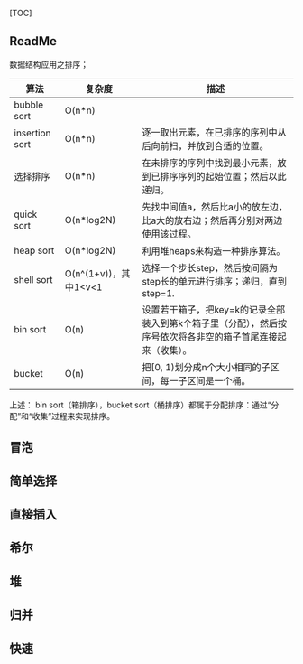 [TOC]

## ReadMe

数据结构应用之排序；

| 算法           | 复杂度                | 描述                                                         |
| -------------- | --------------------- | ------------------------------------------------------------ |
| bubble sort    | O(n*n)                |                                                              |
| insertion sort | O(n*n)                | 逐一取出元素，在已排序的序列中从后向前扫，并放到合适的位置。 |
| 选择排序       | O(n*n)                | 在未排序的序列中找到最小元素，放到已排序序列的起始位置；然后以此递归。 |
| quick sort     | O(n*log2N)            | 先找中间值a，然后比a小的放左边，比a大的放右边；然后再分别对两边使用该过程。 |
| heap sort      | O(n*log2N)            | 利用堆heaps来构造一种排序算法。                              |
| shell sort     | O(n^(1+v))，其中1<v<1 | 选择一个步长step，然后按间隔为step长的单元进行排序；递归，直到step=1. |
| bin sort       | O(n)                  | 设置若干箱子，把key=k的记录全部装入到第k个箱子里（分配），然后按序号依次将各非空的箱子首尾连接起来（收集）。 |
| bucket         | O(n)                  | 把[0, 1)划分成n个大小相同的子区间，每一子区间是一个桶。      |

上述：
bin sort（箱排序），bucket sort（桶排序）都属于分配排序：通过“分配”和“收集”过程来实现排序。





## 冒泡



## 简单选择



## 直接插入



## 希尔



## 堆



## 归并



## 快速



